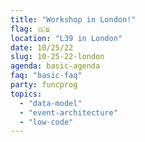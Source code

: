 ```yaml
---
title: "Workshop in London!"
flag: 🇬🇧
location: "L39 in London"
date: 10/25/22
slug: 10-25-22-london
agenda: basic-agenda
faq: "basic-faq"
party: funcprog
topics:
  - "data-model"
  - "event-architecture"
  - "low-code"
---
```

